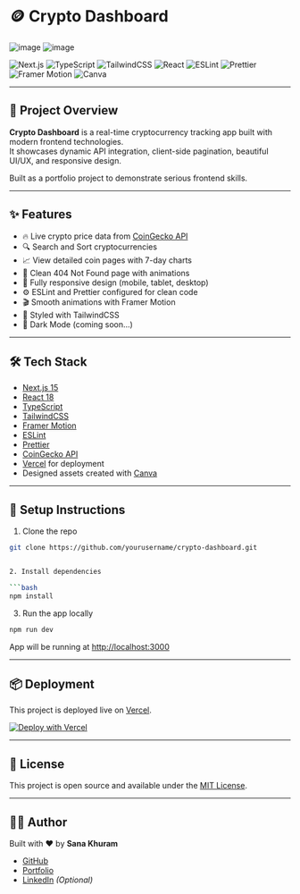 
# 🪙 Crypto Dashboard
![image](https://github.com/user-attachments/assets/914ff4a0-a3a2-4973-9843-1dc6c0e6a2e0) ![image](https://github.com/user-attachments/assets/f229283c-3b45-4bfd-a9dd-4287ff8efc95)


![Next.js](https://img.shields.io/badge/Next.js-000?logo=nextdotjs&logoColor=white&style=for-the-badge)
![TypeScript](https://img.shields.io/badge/TypeScript-3178C6?logo=typescript&logoColor=white&style=for-the-badge)
![TailwindCSS](https://img.shields.io/badge/TailwindCSS-38B2AC?logo=tailwindcss&logoColor=white&style=for-the-badge)
![React](https://img.shields.io/badge/React-61DAFB?logo=react&logoColor=black&style=for-the-badge)
![ESLint](https://img.shields.io/badge/ESLint-4B32C3?logo=eslint&logoColor=white&style=for-the-badge)
![Prettier](https://img.shields.io/badge/Prettier-F7B93E?logo=prettier&logoColor=black&style=for-the-badge)
![Framer Motion](https://img.shields.io/badge/Framer%20Motion-EF008F?logo=framer&logoColor=white&style=for-the-badge)
![Canva](https://img.shields.io/badge/Designed%20With-Canva-00C4CC?style=for-the-badge)

---

## 🚀 Project Overview

**Crypto Dashboard** is a real-time cryptocurrency tracking app built with modern frontend technologies.  
It showcases dynamic API integration, client-side pagination, beautiful UI/UX, and responsive design.

Built as a portfolio project to demonstrate serious frontend skills.

---

## ✨ Features

- 🔥 Live crypto price data from [CoinGecko API](https://coingecko.com/)
- 🔍 Search and Sort cryptocurrencies
- 📈 View detailed coin pages with 7-day charts
- 📄 Clean 404 Not Found page with animations
- 🎨 Fully responsive design (mobile, tablet, desktop)
- ⚙️ ESLint and Prettier configured for clean code
- 🎬 Smooth animations with Framer Motion
- 💅 Styled with TailwindCSS
- 🌙 Dark Mode (coming soon...)

---

## 🛠 Tech Stack

- [Next.js 15](https://nextjs.org/)
- [React 18](https://react.dev/)
- [TypeScript](https://www.typescriptlang.org/)
- [TailwindCSS](https://tailwindcss.com/)
- [Framer Motion](https://www.framer.com/motion/)
- [ESLint](https://eslint.org/)
- [Prettier](https://prettier.io/)
- [CoinGecko API](https://coingecko.com/)
- [Vercel](https://vercel.com/) for deployment
- Designed assets created with [Canva](https://canva.com/)

---

## 🧩 Setup Instructions

1. Clone the repo

```bash
git clone https://github.com/yourusername/crypto-dashboard.git


2. Install dependencies

```bash
npm install
```

3. Run the app locally

```bash
npm run dev
```

App will be running at [http://localhost:3000](http://localhost:3000)

---

## 📦 Deployment

This project is deployed live on [Vercel](https://vercel.com/).

[![Deploy with Vercel](https://vercel.com/button)](https://vercel.com/new)

---

## 📄 License

This project is open source and available under the [MIT License](LICENSE).

---

## 👨‍💻 Author

Built with ❤️ by **Sana Khuram**

- [GitHub](https://github.com/sanakhuram)
- [Portfolio](https://sanakhuram.netlify.app/)
- [LinkedIn](https://www.linkedin.com/in/your-linkedin/) *(Optional)*
